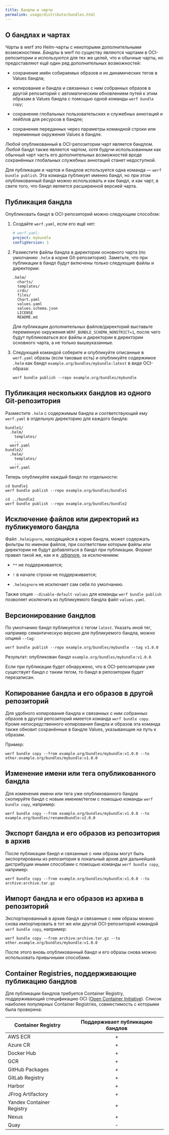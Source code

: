 ```yaml
---
title: Бандлы и чарты
permalink: usage/distribute/bundles.html
---
```


## О бандлах и чартах

*Чарты* в werf это Helm-чарты с некоторыми дополнительными возможностями. *Бандлы* в werf по существу являются чартами в OCI-репозитории и используются для тех же целей, что и обычные чарты, но предоставляют ещё один ряд дополнительных возможностей:

* сохранение имён собираемых образов и их динамических тегов в Values бандла;

* копирование и бандла и связанных с ним собранных образов в другой репозиторий с автоматическим обновлением путей к этим образам в Values бандла с помощью одной команды `werf bundle copy`;

* сохранение глобальных пользовательских и служебных аннотаций и лейблов для ресурсов в бандле;

* сохранение переданных через параметры командной строки или переменные окружения Values в бандле.

*Любой* опубликованный в OCI-репозитории чарт является бандлом. *Любой* бандл также является чартом, хотя будучи использованным как обычный чарт часть его дополнительных возможностей вроде сохранённых глобальных служебных аннотаций станет недоступной.

Для публикации и чартов и бандлов используется одна команда — `werf bundle publish`. Эта команда публикует именно бандл, но при этом опубликованный бандл можно использовать и как бандл, и как чарт, в свете того, что бандл является расширенной версией чарта.

## Публикация бандла

Опубликовать бандл в OCI-репозиторий можно следующим способом:

1. Создайте `werf.yaml`, если его ещё нет:
   
   ```yaml
   # werf.yaml:
   project: mybundle
   configVersion: 1
   ```

2. Разместите файлы бандла в директории основного чарта (по умолчанию `.helm` в корне Git-репозитория). Заметьте, что при публикации в бандл будут включены *только* следующие файлы и директории:
   
   ```
   .helm/
     charts/
     templates/
     crds/
     files/
     Chart.yaml
     values.yaml
     values.schema.json
     LICENSE
     README.md
   ```
   
   Для публикации дополнительных файлов/директорий выставьте переменную окружения `WERF_BUNDLE_SCHEMA_NONSTRICT=1`, после чего будут публиковаться *все* файлы и директории в директории основного чарта, а не только вышеуказанные.

3. Следующей командой соберите и опубликуйте описанные в `werf.yaml` образы (если таковые есть) и опубликуйте содержимое `.helm` как бандл `example.org/bundles/mybundle:latest` в виде OCI-образа:
   
   ```shell
   werf bundle publish --repo example.org/bundles/mybundle
   ```

## Публикация нескольких бандлов из одного Git-репозитория

Разместите `.helm` с содержимым бандла и соответствующий ему `werf.yaml` в отдельную директорию для каждого бандла:

```
bundle1/
  .helm/
    templates/
    ...
  werf.yaml
bundle2/
  .helm/
    templates/
    ...
  werf.yaml
```

Теперь опубликуйте каждый бандл по отдельности:

```shell
cd bundle1
werf bundle publish --repo example.org/bundles/bundle1

cd ../bundle2
werf bundle publish --repo example.org/bundles/bundle2
```

## Исключение файлов или директорий из публикуемого бандла

Файл `.helmignore`, находящийся в корне бандла, может содержать фильтры по именам файлов, при соответствии которым файлы или директории не будут добавляться в бандл при публикации. Формат правил такой же, как и в [.gitignore](https://git-scm.com/docs/gitignore), за исключением:

- `**` не поддерживается;

- `!` в начале строки не поддерживается;

- `.helmignore` не исключает сам себя по умолчанию.

Также опция `--disable-default-values` для команды `werf bundle publish` позволяет исключить из публикуемого бандла файл `values.yaml`.

## Версионирование бандлов

По умолчанию бандл публикуется с тегом `latest`. Указать иной тег, например семантическую версию для публикуемого бандла, можно опцией `--tag`:

```shell
werf bundle publish --repo example.org/bundles/mybundle --tag v1.0.0
```

Результат: опубликован бандл `example.org/bundles/mybundle:v1.0.0`.

Если при публикации будет обнаружено, что в OCI-репозитории уже существует бандл с таким тегом, то бандл в репозитории будет перезаписан.

## Копирование бандла и его образов в другой репозиторий

Для удобного копирования бандла и связанных с ним собранных образов в другой репозиторий имеется команда `werf bundle copy`. Кроме непосредственного копирования бандла и образов эта команда также обновит сохранённые в бандле Values, указывающие на путь к образам.

Пример:

```shell
werf bundle copy --from example.org/bundles/mybundle:v1.0.0 --to other.example.org/bundles/mybundle:v1.0.0
```

## Изменение имени или тега опубликованного бандла

Для изменения имени или тега уже опубликованного бандла скопируйте бандл с новым именем/тегом с помощью команды `werf bundle copy`, например:

```shell
werf bundle copy --from example.org/bundles/mybundle:v1.0.0 --to example.org/bundles/renamedbundle:v2.0.0
```

## Экспорт бандла и его образов из репозитория в архив

После публикации бандл и связанные с ним образы могут быть экспортированы из репозитория в локальный архив для дальнейшей дистрибуции иными способами с помощью команды `werf bundle copy`, например:

```shell
werf bundle copy --from example.org/bundles/mybundle:v1.0.0 --to archive:archive.tar.gz
```

## Импорт бандла и его образов из архива в репозиторий

Экспортированный в архив бандл и связанные с ним образы можно снова импортировать в тот же или другой OCI-репозиторий командой `werf bundle copy`, например:

```shell
werf bundle copy --from archive:archive.tar.gz --to other.example.org/bundles/mybundle:v1.0.0
```

После этого вновь опубликованный бандл и его образы снова можно использовать привычными способами.

## Container Registries, поддерживающие публикацию бандлов

Для публикации бандлов требуется Container Registry, поддерживающий спецификацию OCI ([Open Container Initiative](https://github.com/opencontainers/image-spec)). Список наиболее популярных Container Registries, совместимость с которыми была проверена:

| Container Registry        | Поддерживает публикацию бандлов |
| ------------------------- |:-------------------------------:|
| AWS ECR                   | +                               |
| Azure CR                  | +                               |
| Docker Hub                | +                               |
| GCR                       | +                               |
| GitHub Packages           | +                               |
| GitLab Registry           | +                               |
| Harbor                    | +                               |
| JFrog Artifactory         | +                               |
| Yandex Container Registry | +                               |
| Nexus                     | +                               |
| Quay                      | -                               |
